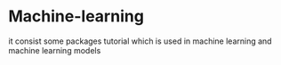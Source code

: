 # Machine-learning
it consist some packages tutorial which is used in machine learning and machine learning models
